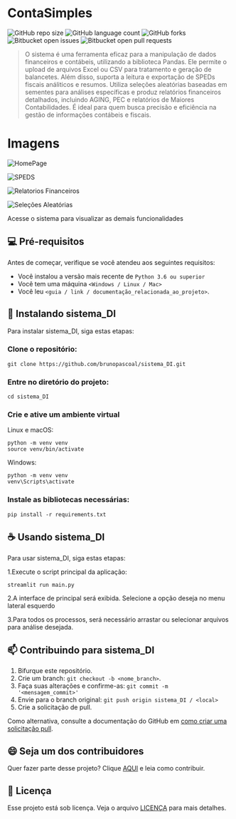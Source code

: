 # ContaSimples

![GitHub repo size](https://img.shields.io/github/directory-file-count/brunopascoal/sistema_DI?style=for-the-badge)
![GitHub language count](https://img.shields.io/github/languages/top/brunopascoal/sistema_DI?style=for-the-badge)
![GitHub forks](https://img.shields.io/github/forks/brunopascoal/sistema_DI?style=for-the-badge)
![Bitbucket open issues](https://img.shields.io/bitbucket/issues/brunopascoal/sistema_DI?style=for-the-badge)
![Bitbucket open pull requests](https://img.shields.io/bitbucket/pr-raw/brunopascoal/sistema_DI?style=for-the-badge)

> O sistema é uma ferramenta eficaz para a manipulação de dados financeiros e contábeis, utilizando a biblioteca Pandas. Ele permite o upload de arquivos Excel ou CSV para tratamento e geração de balancetes. Além disso, suporta a leitura e exportação de SPEDs fiscais análiticos e resumos. Utiliza seleções aleatórias baseadas em sementes para análises específicas e produz relatórios financeiros detalhados, incluindo AGING, PEC e relatórios de Maiores Contabilidades. É ideal para quem busca precisão e eficiência na gestão de informações contábeis e fiscais.


# Imagens

![HomePage](https://github.com/user-attachments/assets/99abe7ec-a7bd-4b2f-89cf-833f92f1db19)

![SPEDS](https://github.com/user-attachments/assets/27a888fc-fb25-427c-9861-d973041667e6)

![Relatorios Financeiros](https://github.com/user-attachments/assets/d2c808b6-27b7-4cc0-9ce0-61f260689d9d)

![Seleções Aleatórias](https://github.com/user-attachments/assets/bd3d7ec5-8ac1-4877-b18f-c01e363ef232)

Acesse o sistema para visualizar as demais funcionalidades


## 💻 Pré-requisitos

Antes de começar, verifique se você atendeu aos seguintes requisitos:

<!---Estes são apenas requisitos de exemplo. Adicionar, duplicar ou remover conforme necessário--->

- Você instalou a versão mais recente de `Python 3.6 ou superior`
- Você tem uma máquina `<Windows / Linux / Mac>`
- Você leu `<guia / link / documentação_relacionada_ao_projeto>`.

## 🚀 Instalando sistema_DI

Para instalar sistema_DI, siga estas etapas:

### Clone o repositório:

```
git clone https://github.com/brunopascoal/sistema_DI.git
```

### Entre no diretório do projeto:

```
cd sistema_DI
```

### Crie e ative um ambiente virtual

Linux e macOS:

```
python -m venv venv
source venv/bin/activate
```

Windows:

```
python -m venv venv
venv\Scripts\activate
```

### Instale as bibliotecas necessárias:

```
pip install -r requirements.txt
```


## ☕ Usando sistema_DI

Para usar sistema_DI, siga estas etapas:

1.Execute o script principal da aplicação:

```
streamlit run main.py

```

2.A interface de principal será exibida. Selecione a opção deseja no menu lateral esquerdo

3.Para todos os processos, será necessário arrastar ou selecionar arquivos para análise desejada.


## 📫 Contribuindo para sistema_DI

1. Bifurque este repositório.
2. Crie um branch: `git checkout -b <nome_branch>`.
3. Faça suas alterações e confirme-as: `git commit -m '<mensagem_commit>'`
4. Envie para o branch original: `git push origin sistema_DI / <local>`
5. Crie a solicitação de pull.

Como alternativa, consulte a documentação do GitHub em [como criar uma solicitação pull](https://help.github.com/en/github/collaborating-with-issues-and-pull-requests/creating-a-pull-request).

## 😄 Seja um dos contribuidores<br>

Quer fazer parte desse projeto? Clique [AQUI](CONTRIBUTING.md) e leia como contribuir.

## 📝 Licença

Esse projeto está sob licença. Veja o arquivo [LICENÇA](LICENSE.md) para mais detalhes.


